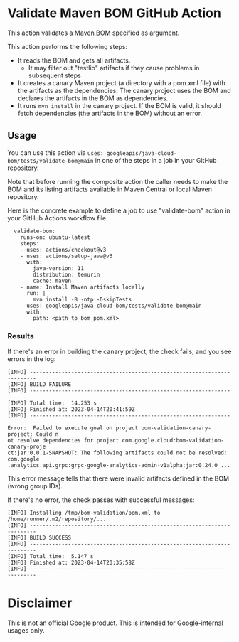 # Validate Maven BOM GitHub Action

This action validates a [Maven BOM](https://maven.apache.org/guides/introduction/introduction-to-dependency-mechanism.html#bill-of-materials-bom-poms
) specified as argument.

This action performs the following steps:

- It reads the BOM and gets all artifacts.
  - It may filter out "testlib" artifacts if they cause problems in subsequent steps
- It creates a canary Maven project (a directory with a pom.xml file) with the artifacts as the dependencies.
  The canary project uses the BOM and declares the artifacts in the BOM as dependencies.
- It runs `mvn install` in the canary project.
  If the BOM is valid, it should fetch dependencies (the artifacts in the BOM) without an error.

## Usage

You can use this action via `uses: googleapis/java-cloud-bom/tests/validate-bom@main`
in one of the steps in a job in your GitHub repository.

Note that before running the composite action the caller needs to make the BOM
and its listing artifacts available in Maven Central or local Maven repository.

Here is the concrete example to define a job to use "validate-bom" action in
your GitHub Actions workflow file:

```
  validate-bom:
    runs-on: ubuntu-latest
    steps:
    - uses: actions/checkout@v3
    - uses: actions/setup-java@v3
      with:
        java-version: 11
        distribution: temurin
        cache: maven
    - name: Install Maven artifacts locally
      run: |
        mvn install -B -ntp -DskipTests
    - uses: googleapis/java-cloud-bom/tests/validate-bom@main
      with:
        path: <path_to_bom_pom.xml>
```

### Results

If there's an error in building the canary project, the check fails, and you see
errors in the log:

```
[INFO] ------------------------------------------------------------------------
[INFO] BUILD FAILURE
[INFO] ------------------------------------------------------------------------
[INFO] Total time:  14.253 s
[INFO] Finished at: 2023-04-14T20:41:59Z
[INFO] ------------------------------------------------------------------------
Error:  Failed to execute goal on project bom-validation-canary-project: Could n
ot resolve dependencies for project com.google.cloud:bom-validation-canary-proje
ct:jar:0.0.1-SNAPSHOT: The following artifacts could not be resolved: com.google
.analytics.api.grpc:grpc-google-analytics-admin-v1alpha:jar:0.24.0 ...
```

This error message tells that there were invalid artifacts defined in the BOM
(wrong group IDs).

If there's no error, the check passes with successful messages:

```
[INFO] Installing /tmp/bom-validation/pom.xml to /home/runner/.m2/repository/...
[INFO] ------------------------------------------------------------------------
[INFO] BUILD SUCCESS
[INFO] ------------------------------------------------------------------------
[INFO] Total time:  5.147 s
[INFO] Finished at: 2023-04-14T20:35:58Z
[INFO] ------------------------------------------------------------------------
```

# Disclaimer

This is not an official Google product.
This is intended for Google-internal usages only.
